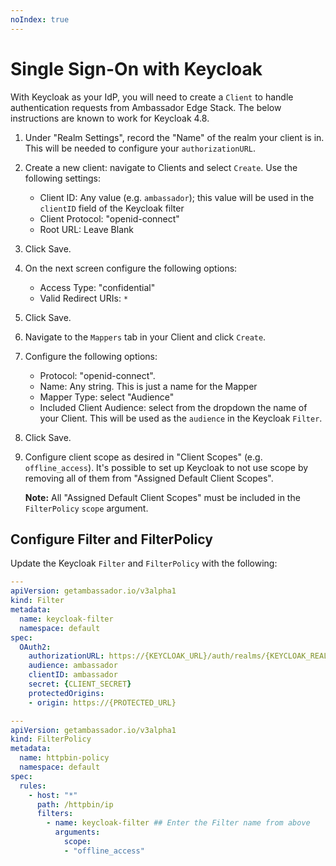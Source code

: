 ```yaml
---
noIndex: true
---
```


# Single Sign-On with Keycloak

With Keycloak as your IdP, you will need to create a `Client` to handle authentication requests from Ambassador Edge Stack. The below instructions are known to work for Keycloak 4.8.

1. Under "Realm Settings", record the "Name" of the realm your client is in. This will be needed to configure your `authorizationURL`.
2. Create a new client: navigate to Clients and select `Create`. Use the following settings:
   * Client ID: Any value (e.g. `ambassador`); this value will be used in the `clientID` field of the Keycloak filter
   * Client Protocol: "openid-connect"
   * Root URL: Leave Blank
3. Click Save.
4. On the next screen configure the following options:
   * Access Type: "confidential"
   * Valid Redirect URIs: `*`
5. Click Save.
6. Navigate to the `Mappers` tab in your Client and click `Create`.
7. Configure the following options:
   * Protocol: "openid-connect".
   * Name: Any string. This is just a name for the Mapper
   * Mapper Type: select "Audience"
   * Included Client Audience: select from the dropdown the name of your Client. This will be used as the `audience` in the Keycloak `Filter`.
8. Click Save.
9.  Configure client scope as desired in "Client Scopes" (e.g. `offline_access`). It's possible to set up Keycloak to not use scope by removing all of them from "Assigned Default Client Scopes".

    **Note:** All "Assigned Default Client Scopes" must be included in the `FilterPolicy` `scope` argument.

## Configure Filter and FilterPolicy

Update the Keycloak `Filter` and `FilterPolicy` with the following:

```yaml
---
apiVersion: getambassador.io/v3alpha1
kind: Filter
metadata:
  name: keycloak-filter
  namespace: default
spec:
  OAuth2:
    authorizationURL: https://{KEYCLOAK_URL}/auth/realms/{KEYCLOAK_REALM}
    audience: ambassador
    clientID: ambassador
    secret: {CLIENT_SECRET}
    protectedOrigins:
    - origin: https://{PROTECTED_URL}
```

```yaml
---
apiVersion: getambassador.io/v3alpha1
kind: FilterPolicy
metadata:
  name: httpbin-policy
  namespace: default
spec:
  rules:
    - host: "*"
      path: /httpbin/ip
      filters:
        - name: keycloak-filter ## Enter the Filter name from above
          arguments:
            scope:
            - "offline_access"
```
